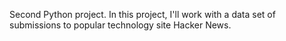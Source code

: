 Second Python project.
In this project, I'll work with a data set of submissions to popular technology site Hacker News.
